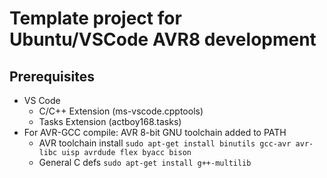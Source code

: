 # Template project for Ubuntu/VSCode AVR8 development

## Prerequisites

* VS Code
  * C/C++ Extension (ms-vscode.cpptools)
  * Tasks Extension (actboy168.tasks)
* For AVR-GCC compile: AVR 8-bit GNU toolchain added to PATH
  * AVR toolchain install `sudo apt-get install binutils gcc-avr avr-libc uisp avrdude flex byacc bison`
  * General C defs `sudo apt-get install g++-multilib`
